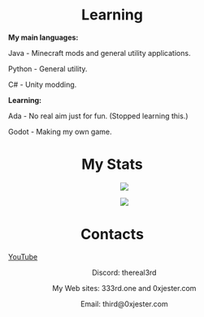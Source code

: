 <h1 align="center"><b>Learning</b></h1>
<ul>
  <ol> 
    <p><b>My main languages: </b></p>
  </ol>
  <ol> 
    <p>Java - Minecraft mods and general utility applications.</p>
    <p>Python - General utility.</p>
    <p>C# - Unity modding.</p>
  </ol>
    <ol> 
    <p><b>Learning: </b></p>
  </ol>
  <ol> 
    <p>Ada - No real aim just for fun. (Stopped learning this.)</p>
    <p>Godot - Making my own game.</p>
  </ol>
</ul>
<h1 align="center"><b>My Stats</b></h1>
<ul align="center">
  <ol>
    <a href="https://github.com/anuraghazra/github-readme-stats">
      <img src="https://github-readme-stats.vercel.app/api/top-langs/?username=TheReal3rd&layout=compact&theme=radical" />
    </a>
  </ol>
  <ol>
    <a href="https://github.com/anuraghazra/github-readme-stats">
      <img src="https://github-readme-stats.vercel.app/api?username=TheReal3rd&theme=radical" />
    </a>
  </ol>
</ul>
<h1 align="center"><b>Contacts</b></h1>
<ul>
  <ol> 
    <a href="https://www.youtube.com/channel/UCq0Zm9yqvXrzvnnMz4vbkIw">
      <p>YouTube</p>
    </a>
  </ol>
  <ol>
    <p style="text-align:center">Discord: thereal3rd</p>
  </ol>
  <ol>
    <p style="text-align:center">My Web sites: 333rd.one and 0xjester.com</p>
  </ol>
  <ol>
    <p style="text-align:center">Email: third@0xjester.com</p>
  </ol>
</ul>
